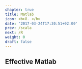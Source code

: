 ```yaml
---
chapter: true
title: Matlab
icon: <b>8. </b>
date: '2017-03-24T17:30:51+02:00'
prev: /scala
next: /R
weight: 0
draft: false
---
```


## Effective Matlab
